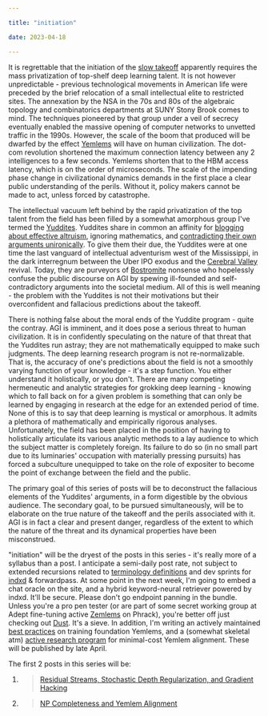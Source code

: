 ```yaml
---

title: "initiation"

date: 2023-04-18

---
```


<!-- more -->

It is regrettable that the initiation of the [slow takeoff](https://www.lesswrong.com/posts/YgNYA6pj2hPSDQiTE/distinguishing-definitions-of-takeoff#:~:text=He%20defines%20slow%20takeoff%20as,negation%20of%20the%20above%20statement.) apparently requires the mass privatization of top-shelf deep learning talent. It is not however unpredictable - previous technological movements in American life were preceded by the brief relocation of a small intellectual elite to restricted sites. The annexation by the NSA in the 70s and 80s of the algebraic topology and combinatorics departments at SUNY Stony Brook comes to mind. The techniques pioneered by that group under a veil of secrecy eventually enabled the massive opening of computer networks to unvetted traffic in the 1990s. However, the scale of the boom that produced will be dwarfed by the effect [Yemlems](https://ajl.bio/definitions#yemlems) will have on human civilization. The dot-com revolution shortened the maximum connection latency between any 2 intelligences to a few seconds. Yemlems shorten that to the HBM access latency, which is on the order of microseconds. The scale of the impending phase change in civilizational dynamics demands in the first place a clear public understanding of the perils. Without it, policy makers cannot be made to act, unless forced by catastrophe.

The intellectual vacuum left behind by the rapid privatization of the top talent from the field has been filled by a somewhat amorphous group I've termed the [Yuddites](https://ajl.bio/definitions#Yuddite). Yuddites share in common an affinity for [blogging about effective altruism](https://lesswrong.com), ignoring mathematics, and [contradicting their own arguments unironically](https://www.lesswrong.com/posts/nH4c3Q9t9F3nJ7y8W/gpts-are-predictors-not-imitators). To give them their due, the Yuddites were at one time the last vanguard of intellectual adventurism west of the Mississippi, in the dark interregnum between the Uber IPO exodus and the [Cerebral Valley](https://cerebralvalley.ai/) revival. Today, they are purveyors of [Bostromite](https://nickbostrom.com) nonsense who hopelessly confuse the public discourse on AGI by spewing ill-founded and self-contradictory arguments into the societal medium. All of this is well meaning - the problem with the Yuddites is not their motivations but their overconfident and fallacious predictions about the takeoff.

There is nothing false about the moral ends of the Yuddite program - quite the contray. AGI is imminent, and it does pose a serious threat to human civilization. It is in confidently speculating on the nature of that threat that the Yuddites run astray; they are not mathematically equipped to make such judgments. The deep learning research program is not re-normalizable. That is, the accuracy of one's predictions about the field is not a smoothly varying function of your knowledge - it's a step function. You either understand it holistically, or you don't. There are many competing hermeneutic and analytic strategies for grokking deep learning - knowing which to fall back on for a given problem is something that can only be learned by engaging in research at the edge for an extended period of time. None of this is to say that deep learning is mystical or amorphous. It admits a plethora of mathematically and empirically rigorous analyses. Unfortunately, the field has been placed in the position of having to holistically articulate its various analytic methods to a lay audience to which the subject matter is completely foreign. Its failure to do so (in no small part due to its luminaries' occupation with materially pressing pursuits) has forced a subculture unequipped to take on the role of expositer to become the point of exchange between the field and the public.

The primary goal of this series of posts will be to deconstruct the fallacious elements of the Yuddites' arguments, in a form digestible by the obvious audience. The secondary goal, to be pursued simultaneously, will be to elaborate on the true nature of the takeoff and the perils associated with it. AGI is in fact a clear and present danger, regardless of the extent to which the nature of the threat and its dynamical properties have been misconstrued.

"initiation" will be the dryest of the posts in this series - it's really more of a syllabus than a post. I anticipate a semi-daily post rate, not subject to extended recursions related to [terminology definitions](https://ajl.bio/definitions) and dev sprints for [indxd](https://indxd.co) & forwardpass. At some point in the next week, I'm going to embed a chat oracle on the site, and a hybrid keyword-neural retriever powered by indxd. It'll be secure. Please don't go endpoint panning in the bundle. Unless you're a pro pen tester (or are part of some secret working group at Adept fine-tuning active [Zemlems](https://ajl.bio/definitions#zemlems) on Phrack), you're better off just checking out [Dust](https://dust.tt). It's a sieve. In addition, I'm writing an actively maintained [best practices](https://ajl.bio/2023/04/29/so-you-want-to-train-a-yemlem.html) on training foundation Yemlems, and a (somewhat skeletal atm) [active research program](https://ajl.bio/2023/04/29/pleasing-kakade.html) for minimal-cost Yemlem alignment. These will be published by late April.

The first 2 posts in this series will be: 
1. > [Residual Streams, Stochastic Depth Regularization, and Gradient Hacking](https://ajl.bio/2023/04/20/residual-streams-and-gradient-hacking.html)
2. > [NP Completeness and Yemlem Alignment](https://ajl.bio/2023/04/22/np-completeness-and-alignment.html)

